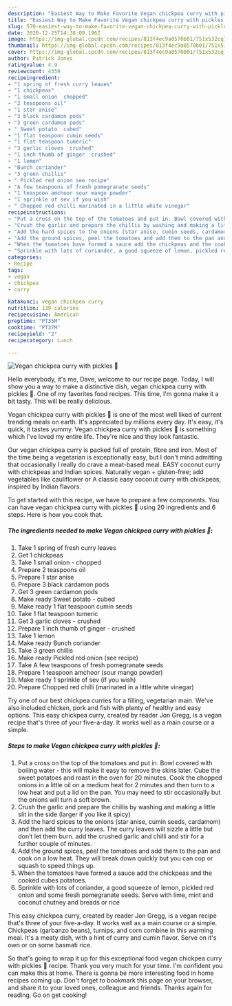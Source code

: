 ```yaml
---
description: "Easiest Way to Make Favorite Vegan chickpea curry with pickles 🌱"
title: "Easiest Way to Make Favorite Vegan chickpea curry with pickles 🌱"
slug: 570-easiest-way-to-make-favorite-vegan-chickpea-curry-with-pickles
date: 2020-12-25T14:38:09.196Z
image: https://img-global.cpcdn.com/recipes/813f4ec9a0570b01/751x532cq70/vegan-chickpea-curry-with-pickles-🌱-recipe-main-photo.jpg
thumbnail: https://img-global.cpcdn.com/recipes/813f4ec9a0570b01/751x532cq70/vegan-chickpea-curry-with-pickles-🌱-recipe-main-photo.jpg
cover: https://img-global.cpcdn.com/recipes/813f4ec9a0570b01/751x532cq70/vegan-chickpea-curry-with-pickles-🌱-recipe-main-photo.jpg
author: Patrick Jones
ratingvalue: 4.9
reviewcount: 4359
recipeingredient:
- "1 spring of fresh curry leaves"
- "1 chickpeas"
- "1 small onion  chopped"
- "2 teaspoons oil"
- "1 star anise"
- "3 black cardamon pods"
- "3 green cardamon pods"
- " Sweet potato  cubed"
- "1 flat teaspoon cumin seeds"
- "1 flat teaspoon tumeric"
- "3 garlic cloves  crushed"
- "1 inch thumb of ginger  crushed"
- "1 lemon"
- "Bunch coriander"
- "3 green chillis"
- " Pickled red onion see recipe"
- "A few teaspoons of fresh pomegranate seeds"
- "1 teaspoon amchoor sour mango powder"
- "1 sprinkle of sev if you wish"
- " Chopped red chilli marinated in a little white vinegar"
recipeinstructions:
- "Put a cross on the top of the tomatoes and put in. Bowl covered with boiling water - this will make it easy to remove the skins later. Cube the sweet potatoes and roast in the oven for 20 minutes. Cook the chopped onions in a little oil on a medium heat for 2 minutes and then turn to a low heat and put a lid on the pan. You may need to stir occasionally but the onions will turn a soft brown."
- "Crush the garlic and prepare the chillis by washing and making a little slit in the side (larger if you like it spicy)"
- "Add the hard spices to the onions (star anise, cumin seeds, cardamom) and then add the curry leaves. The curry leaves will sizzle a little but don’t let them burn. add the crushed garlic and chilli and stir for a further couple of minutes."
- "Add the ground spices, peel the tomatoes and add them to the pan and cook on a low heat. They will break down quickly but you can cop or squash to speed things up."
- "When the tomatoes have formed a sauce add the chickpeas and the cooked cubes potatoes."
- "Sprinkle with lots of coriander, a good squeeze of lemon, pickled red onion and some fresh pomegranate seeds. Serve with lime, mint and coconut chutney and breads or rice"
categories:
- Recipe
tags:
- vegan
- chickpea
- curry

katakunci: vegan chickpea curry 
nutrition: 139 calories
recipecuisine: American
preptime: "PT35M"
cooktime: "PT37M"
recipeyield: "2"
recipecategory: Lunch

---
```



![Vegan chickpea curry with pickles 🌱](https://img-global.cpcdn.com/recipes/813f4ec9a0570b01/751x532cq70/vegan-chickpea-curry-with-pickles-🌱-recipe-main-photo.jpg)

Hello everybody, it's me, Dave, welcome to our recipe page. Today, I will show you a way to make a distinctive dish, vegan chickpea curry with pickles 🌱. One of my favorites food recipes. This time, I'm gonna make it a bit tasty. This will be really delicious.

Vegan chickpea curry with pickles 🌱 is one of the most well liked of current trending meals on earth. It's appreciated by millions every day. It's easy, it's quick, it tastes yummy. Vegan chickpea curry with pickles 🌱 is something which I've loved my entire life. They're nice and they look fantastic.

Our vegan chickpea curry is packed full of protein, fibre and iron. Most of the time being a vegetarian is exceptionally easy, but I don&#39;t mind admitting that occasionally I really do crave a meat-based meal. EASY coconut curry with chickpeas and Indian spices. Naturally vegan + gluten-free; add vegetables like cauliflower or A classic easy coconut curry with chickpeas, inspired by Indian flavors.


To get started with this recipe, we have to prepare a few components. You can have vegan chickpea curry with pickles 🌱 using 20 ingredients and 6 steps. Here is how you cook that.

<!--inarticleads1-->

##### The ingredients needed to make Vegan chickpea curry with pickles 🌱:

1. Take 1 spring of fresh curry leaves
1. Get 1 chickpeas
1. Take 1 small onion - chopped
1. Prepare 2 teaspoons oil
1. Prepare 1 star anise
1. Prepare 3 black cardamon pods
1. Get 3 green cardamon pods
1. Make ready  Sweet potato - cubed
1. Make ready 1 flat teaspoon cumin seeds
1. Take 1 flat teaspoon tumeric
1. Get 3 garlic cloves - crushed
1. Prepare 1 inch thumb of ginger - crushed
1. Take 1 lemon
1. Make ready Bunch coriander
1. Take 3 green chillis
1. Make ready  Pickled red onion (see recipe)
1. Take A few teaspoons of fresh pomegranate seeds
1. Prepare 1 teaspoon amchoor (sour mango powder)
1. Make ready 1 sprinkle of sev (if you wish)
1. Prepare  Chopped red chilli (marinated in a little white vinegar)


Try one of our best chickpea curries for a filling, vegetarian main. We&#39;ve also included chicken, pork and fish with plenty of healthy and easy options. This easy chickpea curry, created by reader Jon Gregg, is a vegan recipe that&#39;s three of your five-a-day. It works well as a main course or a simple. 

<!--inarticleads2-->

##### Steps to make Vegan chickpea curry with pickles 🌱:

1. Put a cross on the top of the tomatoes and put in. Bowl covered with boiling water - this will make it easy to remove the skins later. Cube the sweet potatoes and roast in the oven for 20 minutes. Cook the chopped onions in a little oil on a medium heat for 2 minutes and then turn to a low heat and put a lid on the pan. You may need to stir occasionally but the onions will turn a soft brown.
1. Crush the garlic and prepare the chillis by washing and making a little slit in the side (larger if you like it spicy)
1. Add the hard spices to the onions (star anise, cumin seeds, cardamom) and then add the curry leaves. The curry leaves will sizzle a little but don’t let them burn. add the crushed garlic and chilli and stir for a further couple of minutes.
1. Add the ground spices, peel the tomatoes and add them to the pan and cook on a low heat. They will break down quickly but you can cop or squash to speed things up.
1. When the tomatoes have formed a sauce add the chickpeas and the cooked cubes potatoes.
1. Sprinkle with lots of coriander, a good squeeze of lemon, pickled red onion and some fresh pomegranate seeds. Serve with lime, mint and coconut chutney and breads or rice


This easy chickpea curry, created by reader Jon Gregg, is a vegan recipe that&#39;s three of your five-a-day. It works well as a main course or a simple. Chickpeas (garbanzo beans), turnips, and corn combine in this warming meal. It&#39;s a meaty dish, with a hint of curry and cumin flavor. Serve on it&#39;s own or on some basmati rice. 

So that's going to wrap it up for this exceptional food vegan chickpea curry with pickles 🌱 recipe. Thank you very much for your time. I'm confident you can make this at home. There is gonna be more interesting food in home recipes coming up. Don't forget to bookmark this page on your browser, and share it to your loved ones, colleague and friends. Thanks again for reading. Go on get cooking!
